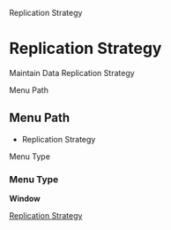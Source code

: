 
Replication Strategy
# Replication Strategy


Maintain Data Replication Strategy

Menu Path
## Menu Path



- Replication Strategy

Menu Type
### Menu Type

**Window**


[Replication Strategy](functional-guide/window/window-replication-strategy.md)